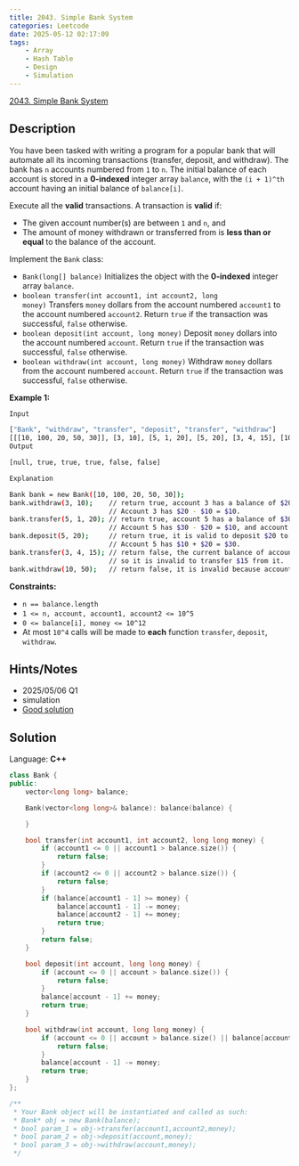 ```yaml
---
title: 2043. Simple Bank System
categories: Leetcode
date: 2025-05-12 02:17:09
tags:
    - Array
    - Hash Table
    - Design
    - Simulation
---
```


[2043. Simple Bank System](https://leetcode.com/problems/simple-bank-system/description/?envType=company&envId=coinbase&favoriteSlug=coinbase-all)

## Description

You have been tasked with writing a program for a popular bank that will automate all its incoming transactions (transfer, deposit, and withdraw). The bank has <code>n</code> accounts numbered from <code>1</code> to <code>n</code>. The initial balance of each account is stored in a **0-indexed**  integer array <code>balance</code>, with the <code>(i + 1)^th</code> account having an initial balance of <code>balance[i]</code>.

Execute all the **valid**  transactions. A transaction is **valid**  if:

- The given account number(s) are between <code>1</code> and <code>n</code>, and
- The amount of money withdrawn or transferred from is **less than or equal**  to the balance of the account.

Implement the <code>Bank</code> class:

- <code>Bank(long[] balance)</code> Initializes the object with the **0-indexed**  integer array <code>balance</code>.
- <code>boolean transfer(int account1, int account2, long money)</code> Transfers <code>money</code> dollars from the account numbered <code>account1</code> to the account numbered <code>account2</code>. Return <code>true</code> if the transaction was successful, <code>false</code> otherwise.
- <code>boolean deposit(int account, long money)</code> Deposit <code>money</code> dollars into the account numbered <code>account</code>. Return <code>true</code> if the transaction was successful, <code>false</code> otherwise.
- <code>boolean withdraw(int account, long money)</code> Withdraw <code>money</code> dollars from the account numbered <code>account</code>. Return <code>true</code> if the transaction was successful, <code>false</code> otherwise.

**Example 1:**

```bash
Input

["Bank", "withdraw", "transfer", "deposit", "transfer", "withdraw"]
[[[10, 100, 20, 50, 30]], [3, 10], [5, 1, 20], [5, 20], [3, 4, 15], [10, 50]]
Output

[null, true, true, true, false, false]

Explanation

Bank bank = new Bank([10, 100, 20, 50, 30]);
bank.withdraw(3, 10);    // return true, account 3 has a balance of $20, so it is valid to withdraw $10.
                         // Account 3 has $20 - $10 = $10.
bank.transfer(5, 1, 20); // return true, account 5 has a balance of $30, so it is valid to transfer $20.
                         // Account 5 has $30 - $20 = $10, and account 1 has $10 + $20 = $30.
bank.deposit(5, 20);     // return true, it is valid to deposit $20 to account 5.
                         // Account 5 has $10 + $20 = $30.
bank.transfer(3, 4, 15); // return false, the current balance of account 3 is $10,
                         // so it is invalid to transfer $15 from it.
bank.withdraw(10, 50);   // return false, it is invalid because account 10 does not exist.
```

**Constraints:**

- <code>n == balance.length</code>
- <code>1 <= n, account, account1, account2 <= 10^5</code>
- <code>0 <= balance[i], money <= 10^12</code>
- At most <code>10^4</code> calls will be made to **each**  function <code>transfer</code>, <code>deposit</code>, <code>withdraw</code>.

## Hints/Notes

- 2025/05/06 Q1
- simulation
- [Good solution](https://leetcode.com/problems/simple-bank-system/solutions/6590161/beats-98-simple-and-easy-array-manipulation/?envType=company&envId=coinbase&favoriteSlug=coinbase-all)

## Solution

Language: **C++**

```C++
class Bank {
public:
    vector<long long> balance;

    Bank(vector<long long>& balance): balance(balance) {

    }

    bool transfer(int account1, int account2, long long money) {
        if (account1 <= 0 || account1 > balance.size()) {
            return false;
        }
        if (account2 <= 0 || account2 > balance.size()) {
            return false;
        }
        if (balance[account1 - 1] >= money) {
            balance[account1 - 1] -= money;
            balance[account2 - 1] += money;
            return true;
        }
        return false;
    }

    bool deposit(int account, long long money) {
        if (account <= 0 || account > balance.size()) {
            return false;
        }
        balance[account - 1] += money;
        return true;
    }

    bool withdraw(int account, long long money) {
        if (account <= 0 || account > balance.size() || balance[account - 1] < money) {
            return false;
        }
        balance[account - 1] -= money;
        return true;
    }
};

/**
 * Your Bank object will be instantiated and called as such:
 * Bank* obj = new Bank(balance);
 * bool param_1 = obj->transfer(account1,account2,money);
 * bool param_2 = obj->deposit(account,money);
 * bool param_3 = obj->withdraw(account,money);
 */
```
